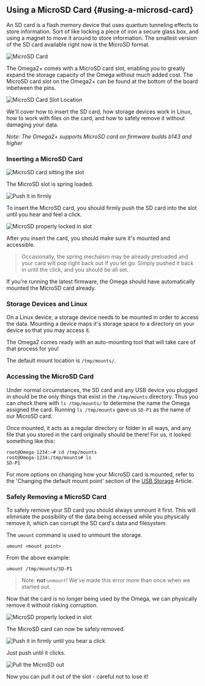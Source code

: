 <!-- TODO: everywhere you use MicroSD card, use the same capitalization!
TODO: remove all TODOs when you implement them -->

## Using a MicroSD Card {#using-a-microsd-card}
<!--
// introdution to the topic and article,
// give a small background on SD cards, how they're flash memory etc
// give an overview of what the article will cover:
//  - correctly inserting and removing the microSD card
//  - interacting with data on the microSD card
-->

An SD card is a flash memory device that uses quantum tunneling effects to store information. Sort of like locking a piece of iron a secure glass box, and using a magnet to move it around to store information. The smallest version of the SD card available right now is the MicroSD format.

![MicroSD Card](https://raw.githubusercontent.com/OnionIoT/Onion-Docs/master/Omega2/Documentation/Doing-Stuff/img/microsdcard.png)

The Omega2+ comes with a MicroSD card slot, enabling you to greatly expand the storage capacity of the Omega without much added cost. The MicroSD card slot on the Omega2+ can be found at the bottom of the board inbetween the pins.

![MicroSD Card Slot Location](https://raw.githubusercontent.com/OnionIoT/Onion-Docs/master/Omega2/Documentation/Hardware-Overview/img/omega2p-sd-slot.jpg)

We'll cover how to insert the SD card, how storage devices work in Linux, how to work with files on the card, and how to safely remove it without damaging your data.

*Note: The Omega2+ supports MicroSD card on firmware builds b143 and higher*

### Inserting a MicroSD Card
<!-- // this section should include a step by step guide on how to correctly plug in a microSD card into a Omega2+ that's on a Dock
// should include photos of each major step
// add a note saying that the microSD card will be automatically mounted, point to the Accessing the MicroSD card section below
-->


![MicroSD card sitting the slot](https://raw.githubusercontent.com/OnionIoT/Onion-Docs/master/Omega2/Documentation/Doing-Stuff/img/sdcard-seated.jpg)

The MicroSD slot is spring loaded.

![Push it in firmly](https://raw.githubusercontent.com/OnionIoT/Onion-Docs/master/Omega2/Documentation/Doing-Stuff/img/sdcard-lockedin.jpg)

To insert the MicroSD card, you should firmly push the SD card into the slot until you hear and feel a click.

![MicroSD properly locked in slot](https://raw.githubusercontent.com/OnionIoT/Onion-Docs/master/Omega2/Documentation/Doing-Stuff/img/sdcard-push.jpg)

After you insert the card, you should make sure it's mounted and accessible.

>Occasionally, the spring mechaism may be already preloaded and your card will pop right back out if you let go. Simply pushed it back in until the click, and you should be all set.

If you're running the latest firmware, the Omega should have automatically mounted the MicroSD card already.

### Storage Devices and Linux
<!--
// explanation of how on linux, storage devices need to first be mounted in order to be used
// (can rip this part off from the USB Storage article, it might be a good idea to isolate that part of the article into its own markdown file and include it here and the usb storage article)
-->

On a Linux device, a storage device needs to be mounted in order to access the data. Mounting a device maps it's storage space to a directory on your device so that you may access it.

The Omega2 comes ready with an auto-mounting tool that will take care of that process for you!

The default mount location is `/tmp/mounts/`.


### Accessing the MicroSD Card
<!--
// see the usb storage article for reference:
// should outline:
//  - where the storage device gets mounted
//  - accessing the files
-->
Under normal circumstances, the SD card and any USB device you plugged in should be the only things that exist in the `/tmp/mounts` directory. Thus you can check there with `ls /tmp/mounts/` to determine the name the Omega assigned the card. Running `ls /tmp/mounts` gave us `SD-P1` as the name of our MicroSD card.

Once mounted, it acts as a regular directory or folder in all ways, and any file that you stored in the card originally should be there! For us, it looked something like this:

```
root@Omega-1234:~# cd /tmp/mounts
root@Omega-1234:/tmp/mounts# ls
SD-P1
```

For more options on changing how your MicroSD card is mounted, refer to the 'Changing the default mount point' section of the [USB Storage](#changing-the-default-mount-point) Article.


### Safely Removing a MicroSD Card

To safely remove your SD card you should always unmount it first. This will eliminiate the possibility of the data being accessed while you physically remove it, which can corrupt the SD card's data and filesystem.

The `umount` command is used to unmount the storage.

```
umount <mount point>
```

From the above example:

```
umount /tmp/mounts/SD-P1
```

>Note: **not** `unmount`! We've made this error more than once when we started out.

Now that the card is no longer being used by the Omega, we can physically remove it without risking corruption.

![MicroSD properly locked in slot](https://raw.githubusercontent.com/OnionIoT/Onion-Docs/master/Omega2/Documentation/Doing-Stuff/img/sdcard-push.jpg)

The MicroSD card can now be safely removed.

![Push it in firmly until you hear a click](https://raw.githubusercontent.com/OnionIoT/Onion-Docs/master/Omega2/Documentation/Doing-Stuff/img/sdcard-lockedin.jpg)

Just push until it clicks.

![Pull the MicroSD out](https://raw.githubusercontent.com/OnionIoT/Onion-Docs/master/Omega2/Documentation/Doing-Stuff/img/sdcard-pullout.jpg)

Now you can pull it out of the slot - careful not to lose it!
